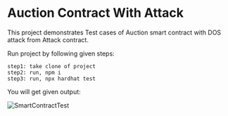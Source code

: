 # Auction Contract With Attack 

This project demonstrates Test cases of Auction smart contract with DOS attack from Attack contract.

Run project by following given steps:

```shell
step1: take clone of project
step2: run, npm i
step3: run, npx hardhat test
```

You will get given output:

![SmartContractTest ](https://user-images.githubusercontent.com/70260207/229736534-8e157983-3175-4dc1-8dfc-bd6681e8fbfe.png)
